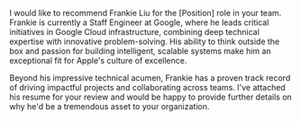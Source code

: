 I would like to recommend Frankie Liu for the [Position] role in your team. Frankie is currently a Staff Engineer at Google, where he leads critical initiatives in Google Cloud infrastructure, combining deep technical expertise with innovative problem-solving. His ability to think outside the box and passion for building intelligent, scalable systems make him an exceptional fit for Apple's culture of excellence.

Beyond his impressive technical acumen, Frankie has a proven track record of driving impactful projects and collaborating across teams.  I've attached his resume for your review and would be happy to provide further details on why he'd be a tremendous asset to your organization.
